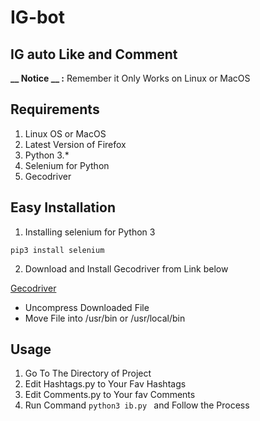 # IG-bot

## IG auto Like and Comment 

**__ Notice __ :** Remember it Only Works on Linux or MacOS

## Requirements
1. Linux OS or MacOS
2. Latest Version of Firefox
3. Python 3.*
4. Selenium for Python
5. Gecodriver

## Easy Installation
1. Installing selenium for Python 3
```
pip3 install selenium
```
2. Download and Install Gecodriver from Link below

[Gecodriver](http://github.com/mozilla/geckodriver/releases)

* Uncompress  Downloaded File
* Move File into /usr/bin or /usr/local/bin

## Usage
1. Go To The Directory of Project
2. Edit Hashtags.py to Your Fav Hashtags
3. Edit Comments.py to Your fav Comments
4. Run Command ``` python3 ib.py  ``` and Follow the Process 
